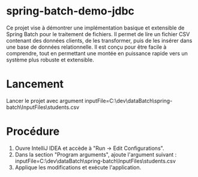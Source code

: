 # spring-batch-demo-jdbc
Ce projet vise à démontrer une implémentation basique et extensible de Spring Batch pour le traitement de fichiers. Il permet de lire un fichier CSV contenant des données clients, de les transformer, puis de les insérer dans une base de données relationnelle.
Il est conçu pour être facile à comprendre, tout en permettant une montée en puissance rapide vers un système plus robuste et extensible.
# Lancement
Lancer le projet avec argument inputFile=C:\\dev\\dataBatch\\spring-batch\\InputFiles\\students.csv
# Procédure
1. Ouvre IntelliJ IDEA et accède à "Run → Edit Configurations".
2. Dans la section "Program arguments", ajoute l'argument suivant : inputFile=C:\dev\dataBatch\spring-batch\InputFiles\students.csv
3. Applique les modifications et exécute l'application.

